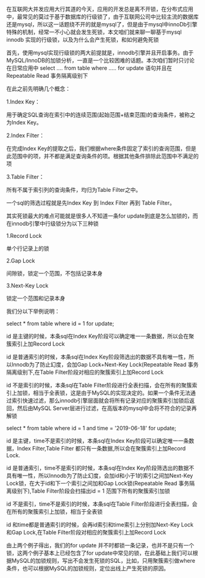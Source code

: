 在互联网大并发应用大行其道的今天，应用的开发总是离不开锁，在分布式应用中，最常见的莫过于基于数据库的行级锁了，由于互联网公司中比较主流的数据库还是mysql，所以这一话题绕不开的就是mysql了，但是由于mysql中innoDb引擎特殊的机制，经常一不小心就会发生死锁，本文咱们就来聊一聊基于mysql innodb 实现的行级锁，以及为什么会产生死锁，和如何避免死锁

首先，使用mysql实现行级锁的两大前提就是，innodb引擎并且开启事务。由于MySQL/InnoDB的加锁分析，一直是一个比较困难的话题。本次咱们暂时只讨论在日常应用中 select .... from table where ..... for update 语句并且在 Repeatable Read 事务隔离级别下

在此之前先明确几个概念：

1.Index Key：

用于确定SQL查询在索引中的连续范围(起始范围+结束范围)的查询条件，被称之为Index Key。

2.Index Filter：

在完成Index Key的提取之后，我们根据where条件固定了索引的查询范围，但是此范围中的项，并不都是满足查询条件的项。根据其他条件排除此范围中不满足的项

3.Table Filter：

所有不属于索引列的查询条件，均归为Table Filter之中。

 

一个sql的筛选过程就是先Index Key 到 Index Filter 再到 Table Filter。

其实死锁最大的难点可能就是很多人不知道一条for update到底是怎么加锁的，而在innodb引擎中行级锁分为以下三种锁

1.Record Lock 

单个行记录上的锁

2.Gap Lock

间隙锁，锁定一个范围，不包括记录本身

3.Next-Key Lock

锁定一个范围和记录本身

 

我们分以下举例说明：

 select * from table where id = 1 for update;

 

 id 是主键的时候，本条sql在Index Key阶段可以确定唯一一条数据，所以会在聚簇索引上加Record Lock

 id 是普通索引的时候，本条sql在Index Key阶段筛选出的数据不具有唯一性，所以Innodb为了防止幻度，会加Gap Lock+Next-Key Lock(Repeatable Read 事务隔离级别下,在Table Filter阶段对相应的聚簇索引上加Record Lock

 id 不是索引的时候，本条sql在Table Filter阶段进行全表扫描，会在所有的聚簇索引上加锁，相当于全表锁，这是由于MySQL的实现决定的。如果一个条件无法通过索引快速过滤，那么innodb引擎层面就会将所有记录对应的聚簇索引加锁后返回，然后由MySQL Server层进行过滤，在高版本的mysql中会将不符合的记录再解锁

 

select * from table where id = 1 and time = '2019-06-18' for update;

 

 id 是主键，time不是索引的时候，本条sql在Index Key阶段可以确定唯一一条数据，Index Filter,Table Filter 都只有一条数据,所以会在聚簇索引上加Record Lock.

 id 是普通索引，time不是索引的时候，本条sql在Index Key阶段筛选出的数据不具有唯一性，所以Innodb为了防止幻度，会加id和小于1的索引之间加Next-Key Lock锁，在大于id和下一个索引之间加和Gap Lock锁(Repeatable Read 事务隔离级别下),Table Filter阶段会扫描出id = 1 范围下所有的聚簇索引加锁

 id 不是索引，time不是索引的时候，本条sql在Table Filter阶段进行全表扫描，会在所有的聚簇索引上加锁，相当于全表锁

 id 和time都是普通索引的时候，会再id索引和time索引上分别加Next-Key Lock和Gap Lock,在Table Filter阶段对相应的聚簇索引上加Record Lock

 

由上两个例子得出，我们的for update 并不时都锁一条记录，也并不是只有一个锁，这两个例子基本上已经包含了for update中常见的锁，在此基础上我们可以根据MySQL的加锁规则，写出不会发生死锁的SQL，比如，只用聚簇索引做where条件，也可以根据MySQL的加锁规则，定位出线上产生死锁的原因。
